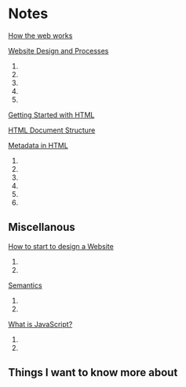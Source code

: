 # Notes

[How the web works](https://developer.mozilla.org/en-US/docs/Learn/Getting_started_with_the_web/How_the_Web_works)

[Website Design and Processes](https://developer.mozilla.org/en-US/docs/Learn/Getting_started_with_the_web/What_will_your_website_look_like)

1.
2.
3.
4.
5.

[Getting Started with HTML](https://developer.mozilla.org/en-US/docs/Learn/HTML/Introduction_to_HTML/Getting_started)

[HTML Document Structure](https://developer.mozilla.org/en-US/docs/Learn/HTML/Introduction_to_HTML/Document_and_website_structure)

[Metadata in HTML](https://developer.mozilla.org/en-US/docs/Learn/HTML/Introduction_to_HTML/The_head_metadata_in_HTML)

1.
2.
3.
4.
5.
6.

## Miscellanous

[How to start to design a Website](https://developer.mozilla.org/en-US/docs/Learn/Common_questions/Thinking_before_coding)

1.
2.

[Semantics](https://developer.mozilla.org/en-US/docs/Glossary/Semantics)

1.
2.

[What is JavaScript?](https://developer.mozilla.org/en-US/docs/Learn/JavaScript/First_steps/What_is_JavaScript)

1.
2.

## Things I want to know more about